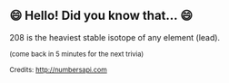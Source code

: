 ## 😄 Hello! Did you know that... 😄
208 is the heaviest stable isotope of any element (lead).

<sup>(come back in 5 minutes for the next trivia)</sup>


<sup>Credits: http://numbersapi.com</sup>
